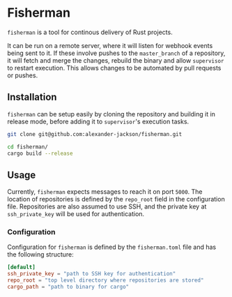 # Fisherman

`fisherman` is a tool for continous delivery of Rust projects.

It can be run on a remote server, where it will listen for webhook events being
sent to it. If these involve pushes to the `master_branch` of a repository, it
will fetch and merge the changes, rebuild the binary and allow `supervisor` to
restart execution. This allows changes to be automated by pull requests or
pushes.

## Installation

`fisherman` can be setup easily by cloning the repository and building it in
release mode, before adding it to `supervisor`'s execution tasks.

```bash
git clone git@github.com:alexander-jackson/fisherman.git

cd fisherman/
cargo build --release
```

## Usage

Currently, `fisherman` expects messages to reach it on port `5000`. The
location of repositories is defined by the `repo_root` field in the
configuration file. Repositories are also assumed to use SSH, and the private
key at `ssh_private_key` will be used for authentication.

### Configuration

Configuration for `fisherman` is defined by the `fisherman.toml` file and has
the following structure:

```toml
[default]
ssh_private_key = "path to SSH key for authentication"
repo_root = "top level directory where repositories are stored"
cargo_path = "path to binary for cargo"
```
